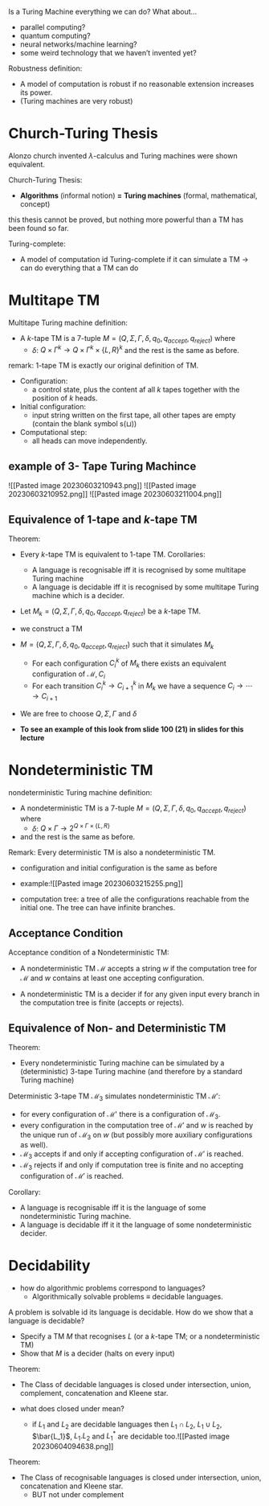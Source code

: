 Is a Turing Machine everything we can do? What about... 
* parallel computing? 
* quantum computing? 
* neural networks/machine learning?
* some weird technology that we haven’t invented yet? 

Robustness definition:
* A model of computation is robust if no reasonable extension increases its power.
* (Turing machines are very robust)


# Church-Turing Thesis
Alonzo church invented $\lambda$-calculus and Turing machines were shown equivalent.

Church-Turing Thesis:
* **Algorithms** (informal notion) **=** **Turing machines** (formal, mathematical, concept)

this thesis cannot be proved, but nothing more powerful than a TM has been found so far.

Turing-complete:
* A model of computation id Turing-complete if it can simulate a TM -> can do everything that a TM can do


# Multitape TM
Multitape Turing machine definition: 
* A $k$-tape TM is a 7-tuple $M = (Q,\Sigma,\Gamma,\delta,q_0,q_{accept},q_{reject})$ where
	* $\delta$: $Q\times \Gamma^k \rightarrow Q\times \Gamma^k \times \{L,R\}^k$ 
	and the rest is the same as before.

remark: 1-tape TM is exactly our original definition of TM.

* Configuration: 
	* a control state, plus the content af all $k$ tapes together with the position of $k$ heads.
* Initial configuration: 
	* input string written on the first tape, all other tapes are empty (contain the blank symbol s($\sqcup$))
* Computational step: 
	* all heads can move independently.

## example of 3- Tape Turing Machince
![[Pasted image 20230603210943.png]]
![[Pasted image 20230603210952.png]]
![[Pasted image 20230603211004.png]]


## Equivalence of 1-tape and $k$-tape TM
Theorem:
* Every $k$-tape TM is equivalent to 1-tape TM.
	Corollaries:
	* A language is recognisable iff it is recognised by some multitape Turing machine
	* A language is decidable iff it is recognised by some multitape Turing machine which is a decider.

* Let $M_k = (Q,\Sigma,\Gamma,\delta,q_0,q_{accept},q_{reject})$ be a $k$-tape TM.
* we construct a TM
* $M = (Q,\Sigma,\Gamma,\delta,q_0,q_{accept},q_{reject})$ such that it simulates $M_k$
	* For each configuration $C^k_i$ of $M_k$ there exists an equivalent configuration of $\mathcal{M}, C_i$
	* For each transition $C^k_i \rightarrow C^k_{i+1}$ in $M_k$ we have a sequence $C_i \rightarrow \cdots \rightarrow C_{i+1}$ 
* We are free to choose $Q,\Sigma,\Gamma$ and $\delta$

* **To see an example of this look from slide 100 (21) in slides for this lecture**

# Nondeterministic TM
nondeterministic Turing machine definition:
* A nondeterministic TM is a 7-tuple $M = (Q,\Sigma,\Gamma,\delta,q_0,q_{accept},q_{reject})$ where
	* $\delta$: $Q\times \Gamma \rightarrow 2^{Q\times \Gamma \times \{L,R\}}$ 
* and the rest is the same as before.

Remark: Every deterministic TM is also a nondeterministic TM.
* configuration and initial configuration is the same as before

* example:![[Pasted image 20230603215255.png]]
* computation tree: a tree of alle the configurations reachable from the initial one. The tree can have infinite branches.

## Acceptance Condition
Acceptance condition of a Nondeterministic TM:
* A nondeterministic TM $\mathcal{M}$ accepts a string $w$ if the computation tree for $\mathcal{M}$ and $w$ contains at least one accepting configuration.

* A nondeterministic TM is a decider if for any given input every branch in the computation tree is finite (accepts or rejects).

## Equivalence of Non- and Deterministic TM
Theorem:
* Every nondeterministic Turing machine can be simulated by a (deterministic) 3-tape Turing machine (and therefore by a standard Turing machine)

Deterministic 3-tape TM $\mathcal{M}_3$ simulates nondeterministic TM $\mathcal{M}'$:
* for every configuration of $\mathcal{M}$' there is a configuration of $\mathcal{M}_3$.
* every configuration in the computation tree of $\mathcal{M}'$ and $w$ is reached by the unique run of $\mathcal{M}_3$ on $w$ (but possibly more auxiliary configurations as well).
* $\mathcal{M}_3$ accepts if and only if accepting configuration of $\mathcal{M}'$ is reached.
* $\mathcal{M}_3$ rejects if and only if computation tree is finite and no accepting configuration of $\mathcal{M}'$ is reached.

Corollary:
* A language is recognisable iff it is the language of some nondeterministic Turing machine.
* A language is decidable iff it it the language of some nondeterministic decider.


# Decidability 
* how do algorithmic problems correspond to languages?
	* Algorithmically solvable problems $\equiv$ decidable languages.

A problem is solvable id its language is decidable. How do we show that a language is decidable?
* Specify a TM $M$ that recognises $L$ (or a $k$-tape TM; or a nondeterministic TM)
* Show that $M$ is a decider (halts on every input)

Theorem: 
* The Class of decidable languages is closed under intersection, union, complement, concatenation and Kleene star.

* what does closed under mean?
	* if $L_1$ and $L_2$ are decidable languages then $L_1 \cap L_2$, $L_1 \cup L_2$, $\bar{L_1}$, $L_1.L_2$ and $L_1^*$ are decidable too.![[Pasted image 20230604094638.png]]

Theorem:
* The Class of recognisable languages is closed under intersection, union, concatenation and Kleene star.
	* BUT not under complement 



